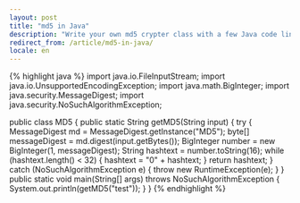 ```yaml
---
layout: post
title: "md5 in Java"
description: "Write your own md5 crypter class with a few Java code lines"
redirect_from: /article/md5-in-java/
locale: en
---
```


{% highlight java %}
import java.io.FileInputStream;
import java.io.UnsupportedEncodingException;
import java.math.BigInteger;
import java.security.MessageDigest;
import java.security.NoSuchAlgorithmException;

public class MD5 {
  public static String getMD5(String input) {
    try {
      MessageDigest md = MessageDigest.getInstance("MD5");
      byte[] messageDigest = md.digest(input.getBytes());
      BigInteger number = new BigInteger(1, messageDigest);
      String hashtext = number.toString(16);
      while (hashtext.length() < 32) {
          hashtext = "0" + hashtext;
      }
      return hashtext;
    }
    catch (NoSuchAlgorithmException e) {
        throw new RuntimeException(e);
    }
  }
  public static void main(String[] args) throws NoSuchAlgorithmException {
      System.out.println(getMD5("test"));
  }
}
{% endhighlight %}
